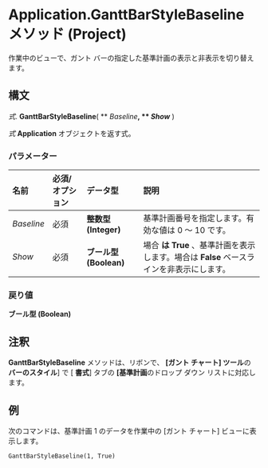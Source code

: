 
# Application.GanttBarStyleBaseline メソッド (Project)

作業中のビューで、ガント バーの指定した基準計画の表示と非表示を切り替えます。


## 構文

 _式_. **GanttBarStyleBaseline**( ** _Baseline_**, ** _Show_** )

 _式_ **Application** オブジェクトを返す式。


### パラメーター



|**名前**|**必須/オプション**|**データ型**|**説明**|
|:-----|:-----|:-----|:-----|
| _Baseline_|必須|**整数型 (Integer)**|基準計画番号を指定します。有効な値は 0 ～ 10 です。|
| _Show_|必須|**ブール型 (Boolean)**|場合 **は True** 、基準計画を表示します。場合は **False** ベースラインを非表示にします。|

### 戻り値

 **ブール型 (Boolean)**


## 注釈

 **GanttBarStyleBaseline** メソッドは、リボンで、 **[ガント チャート] ツール**の **バーのスタイル**] で [ **書式**] タブの **[基準計画**のドロップ ダウン リストに対応します。


## 例

次のコマンドは、基準計画 1 のデータを作業中の [ガント チャート] ビューに表示します。


```
GanttBarStyleBaseline(1, True)
```

